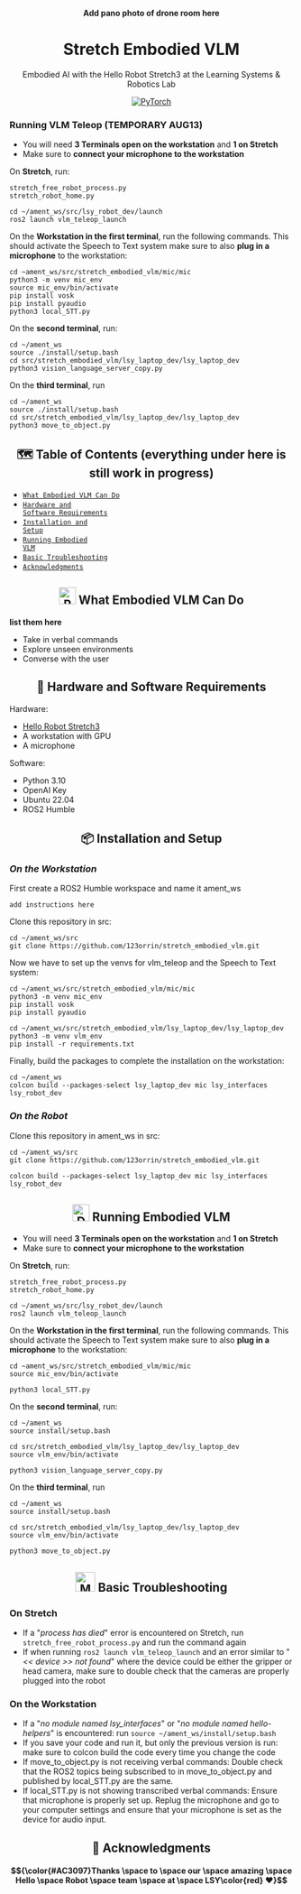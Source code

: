 <div align="center">
  
__Add pano photo of drone room here__
# Stretch Embodied VLM
Embodied AI with the Hello Robot Stretch3 at the Learning Systems & Robotics Lab

[![PyTorch](https://img.shields.io/badge/Demonstration_Video-db6a4b.svg?style=for-the-badge&logo=airplayvideo)](https://shattereddisk.github.io/rickroll/rickroll.mp4)

</div>


### Running VLM Teleop (TEMPORARY AUG13)
- You will need **3 Terminals open on the workstation** and **1 on Stretch**
- Make sure to **connect your microphone to the workstation**

On **Stretch**, run:
```
stretch_free_robot_process.py
stretch_robot_home.py

cd ~/ament_ws/src/lsy_robot_dev/launch
ros2 launch vlm_teleop_launch
```

On the **Workstation in the first terminal**, run the following commands. This should activate the Speech to Text system make sure to also **plug in a microphone** to the workstation:
```
cd ~ament_ws/src/stretch_embodied_vlm/mic/mic
python3 -m venv mic_env
source mic_env/bin/activate
pip install vosk
pip install pyaudio
python3 local_STT.py
```

On the **second terminal**, run:
```
cd ~/ament_ws
source ./install/setup.bash
cd src/stretch_embodied_vlm/lsy_laptop_dev/lsy_laptop_dev
python3 vision_language_server_copy.py
```

On the **third terminal**, run
```
cd ~/ament_ws
source ./install/setup.bash
cd src/stretch_embodied_vlm/lsy_laptop_dev/lsy_laptop_dev
python3 move_to_object.py
```


<div align="center">
  
## 🗺️ Table of Contents (everything under here is still work in progress)
  
</div>

- [<code>What Embodied VLM Can Do
 </code>](#-what-embodied-vlm-can-do)
- [<code>Hardware and Software Requirements</code>](#-hardware-and-software-requirements)
- [<code>Installation and Setup</code>](#-installation-and-setup)
- [<code>Running Embodied VLM</code>](#-running-embodied-vlm)
- [<code>Basic Troubleshooting </code>](#-basic-troubleshooting)
- [<code>Acknowledgments</code>](#-acknowledgments)

<div align="center">

## <img src="https://raw.githubusercontent.com/Tarikul-Islam-Anik/Animated-Fluent-Emojis/master/Emojis/Smilies/Robot.png" alt="Robot" width="30" height="30" /> What Embodied VLM Can Do

</div>

__list them here__

* Take in verbal commands
* Explore unseen environments
* Converse with the user
<div align="center">

## 📗 Hardware and Software Requirements

</div>

Hardware:
* [Hello Robot Stretch3](https://hello-robot.com/) 
* A workstation with GPU
* A microphone

Software:
* Python 3.10 
* OpenAI Key 
* Ubuntu 22.04
* ROS2 Humble


<div align="center">

## 📦 Installation and Setup

</div>


### _On the Workstation_
First create a ROS2 Humble workspace and name it ament_ws
```
add instructions here
```

Clone this repository in src:
```
cd ~/ament_ws/src
git clone https://github.com/123orrin/stretch_embodied_vlm.git
```

Now we have to set up the venvs for vlm_teleop and the Speech to Text system:
```
cd ~/ament_ws/src/stretch_embodied_vlm/mic/mic
python3 -m venv mic_env
pip install vosk
pip install pyaudio

cd ~/ament_ws/src/stretch_embodied_vlm/lsy_laptop_dev/lsy_laptop_dev
python3 -m venv vlm_env
pip install -r requirements.txt
```


Finally, build the packages to complete the installation on the workstation:
```
cd ~/ament_ws
colcon build --packages-select lsy_laptop_dev mic lsy_interfaces lsy_robot_dev
```

### _On the Robot_
Clone this repository in ament_ws in src:

```
cd ~/ament_ws/src
git clone https://github.com/123orrin/stretch_embodied_vlm.git

colcon build --packages-select lsy_laptop_dev mic lsy_interfaces lsy_robot_dev
```

<div align="center">

## <img src="https://raw.githubusercontent.com/Tarikul-Islam-Anik/Animated-Fluent-Emojis/master/Emojis/Objects/Desktop%20Computer.png" alt="Desktop Computer" width="30" height="30" /> Running Embodied VLM

</div>

- You will need **3 Terminals open on the workstation** and **1 on Stretch**
- Make sure to **connect your microphone to the workstation**

On **Stretch**, run:
```
stretch_free_robot_process.py
stretch_robot_home.py

cd ~/ament_ws/src/lsy_robot_dev/launch
ros2 launch vlm_teleop_launch
```

On the **Workstation in the first terminal**, run the following commands. This should activate the Speech to Text system make sure to also **plug in a microphone** to the workstation:
```
cd ~ament_ws/src/stretch_embodied_vlm/mic/mic
source mic_env/bin/activate

python3 local_STT.py
```

On the **second terminal**, run:
```
cd ~/ament_ws
source install/setup.bash

cd src/stretch_embodied_vlm/lsy_laptop_dev/lsy_laptop_dev
source vlm_env/bin/activate

python3 vision_language_server_copy.py
```

On the **third terminal**, run
```
cd ~/ament_ws
source install/setup.bash

cd src/stretch_embodied_vlm/lsy_laptop_dev/lsy_laptop_dev
source vlm_env/bin/activate

python3 move_to_object.py
```

<div align="center">

## <img src="https://raw.githubusercontent.com/Tarikul-Islam-Anik/Animated-Fluent-Emojis/master/Emojis/People%20with%20professions/Man%20Mechanic%20Light%20Skin%20Tone.png" alt="Man Mechanic Light Skin Tone" width="35" height="35" /> Basic Troubleshooting

</div>

### On Stretch
- If a "_process has died_" error is encountered on Stretch, run ```stretch_free_robot_process.py``` and run the command again
- If when running ```ros2 launch vlm_teleop_launch``` and an error similar to "_<< device >> not found_" where the device could be either the gripper or head camera, make sure to double check that the cameras are properly plugged into the robot

### On the Workstation
- If a "_no module named lsy_interfaces_" or "_no module named hello-helpers_" is encountered: run ```source ~/ament_ws/install/setup.bash```
- If you save your code and run it, but only the previous version is run: make sure to colcon build the code every time you change the code
- If move_to_object.py is not receiving verbal commands: Double check that the ROS2 topics being subscribed to in move_to_object.py and published by local_STT.py are the same.
- If local_STT.py is not showing transcribed verbal commands: Ensure that microphone is properly set up. Replug the microphone and  go to your computer settings and ensure that your microphone is set as the device for audio input.



<div align="center">

## 📢 Acknowledgments

</div>

#### $${\color{#AC3097}Thanks \space to \space our \space amazing \space Hello \space Robot \space team \space at \space LSY\color{red} ❤️}$$







